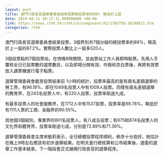 ```yaml
---
layout: post
title: 澳門行政長官選舉委員會結束投票總投票率約88%　略高於上屆
date: 2024-08-11 20:17:11.000000000 +08:00
link: https://news.rthk.hk/rthk/ch/component/k2/1765758-20240811.htm
categories: rthk
---
```


澳門行政長官選舉委員會結束投票，3個界別共7個分組的總投票率約88%，略高於上一屆的87.2%。實際投票人數比上一屆多520人。

3個投票點的7個投票站，在傍晚6時關閉，並由票站工作人員即時點票。先用人手覆核全日已投票數的選票數目，以及即場分開有效、作廢和空白票後，再將有效票放入讀票機進行電子點票。

選舉管理委員會截至投票結束前 1小時的統計，投票率最高的是有兩名差額選舉的勞工界，有96.19%，即在1049名投票人中有1009人投票。同樣有兩名差額選舉的教育界，在243名投票人中，有220人投票，投票率剛過九成。

有最多投票人的社會服務界，在1712人中有1537投票，投票率是89.78%，略低於有1111人票的工商、金融界的90.55%。

其他個3個組別，專業界的801名投票人，有八成五投票；有675和674名投票人的文化界和體育界，投票率剛過七成，分別是72.89%和71.36%。

選舉管理委員會主席宋敏莉表示，全日總體投票程序順利，秩序十分良好。她估計在晚上9時左右應該有初步選舉結果。在明天進行總核算和公布結果後，選委的選舉工作基本結束，下一階段會正式展開行政長官的選舉程序。
